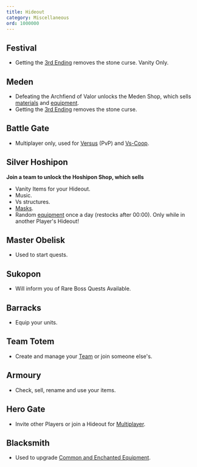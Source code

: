 ```yaml
---
title: Hideout
category: Miscellaneous
ord: 1000000
---
```


<section id="festival">

## Festival

- Getting the [3rd Ending](./endings#bonus-3) removes the stone curse. Vanity Only.

</section>

<section id="meden">

## Meden

- Defeating the Archfiend of Valor unlocks the Meden Shop, which sells [materials](./materials) and [equipment](./equipment).
- Getting the [3rd Ending](./endings#bonus-3) removes the stone curse.

</section>

<section id="battle-gate">

## Battle Gate

- Multiplayer only, used for [Versus](multiplayer#versus) (PvP) and [Vs-Coop](./multiplayer#vs-coop).

</section>

<section id="silver-hoshipon">

## Silver Hoshipon

**Join a team to unlock the Hoshipon Shop, which sells**

- Vanity Items for your Hideout.
- Music.
- Vs structures.
- [Masks](./spirits).
- Random [equipment](./equipment) once a day (restocks after 00:00). Only while in another Player's Hideout!

</section>

<section id="master-obelisk">

## Master Obelisk

- Used to start quests.

</section>

<section id="sukopon">

## Sukopon

- Will inform you of Rare Boss Quests Available.

</section>

<section id="barracks">

## Barracks

- Equip your units.

</section>

<section id="team-totem">

## Team Totem

- Create and manage your [Team](./multiplayer#team) or join someone else's.

</section>

<section id="armoury">

## Armoury

- Check, sell, rename and use your items.

</section>

<section id="hero-gate">

## Hero Gate

- Invite other Players or join a Hideout for [Multiplayer](./multiplayer).

</section>

<section id="blacksmith">

## Blacksmith

- Used to upgrade [Common and Enchanted Equipment](./equipment#commonenchanted).

</section>
